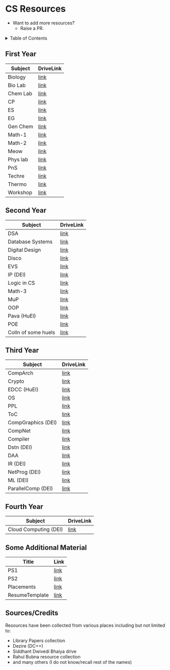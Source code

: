 # CS Resources

- Want to add more resources?
  - Raise a PR.

<details>
<summary> Table of Contents </summary>

- [CS Resources](#cs-resources)
  - [First Year](#first-year)
  - [Second Year](#second-year)
  - [Third Year](#third-year)
  - [Fourth Year](#fourth-year)
  - [Some Additional Material](#some-additional-material)
  - [Sources/Credits](#sourcescredits)

</details>

## First Year

| Subject  | DriveLink                                                                                    |
| -------- | -------------------------------------------------------------------------------------------- |
| Biology  | [link](https://drive.google.com/drive/folders/1_bmf8nbwBPs1mev-fX_-ChZ3x0e_WuDN?usp=sharing) |
| Bio Lab  | [link](https://drive.google.com/drive/folders/1c-lNhwUHjBZ_7CPf7fo0u6CCLeUZsR8D?usp=sharing) |
| Chem Lab | [link](https://drive.google.com/drive/folders/1xMGogYD6urDMc2YUxU6ofy7mM1x1hiTf?usp=sharing) |
| CP       | [link](https://drive.google.com/drive/folders/1ZEyQAwRWZhgYb_brHpQ_b3EgpIwqYJcx?usp=sharing) |
| ES       | [link](https://drive.google.com/drive/folders/1yXIIKnHCXAGyfn99emcwVlkJRgNILdSQ?usp=sharing) |
| EG       | [link](https://drive.google.com/drive/folders/1xsaisL74_gzD5Rgjt2RwDvrcXdZDz11K?usp=sharing) |
| Gen Chem | [link](https://drive.google.com/drive/folders/16e6xTBWQvGI0zp0Fbx00M_OUJvMPmKGN?usp=sharing) |
| Math-1   | [link](https://drive.google.com/drive/folders/1Um0jQcnaXzWaUYVKfK6ISM7Lg46LvgPR?usp=sharing) |
| Math-2   | [link](https://drive.google.com/drive/folders/1_ayM9EShqVErQBd5XLNYC8Ry9n6kLjPJ?usp=sharing) |
| Meow     | [link](https://drive.google.com/drive/folders/1JGFFakf6-uJFbn8M28ZX8IIN3Eki7343?usp=sharing) |
| Phys lab | [link](https://drive.google.com/drive/folders/15iZ3sL1VeniNaTbVJRPAhIUU8EfKcYr6?usp=sharing) |
| PnS      | [link](https://drive.google.com/drive/folders/186ROSPVvKFvW2FkMOJ22FElh7kkE6cKd?usp=sharing) |
| Techre   | [link](https://drive.google.com/drive/folders/1DA4DAhYPpAnswYPDOK6z2iIVXZMpVcbc?usp=sharing) |
| Thermo   | [link](https://drive.google.com/drive/folders/1yWS-dOqVoU_NJiurnj3iHo_doBHA1pph?usp=sharing) |
| Workshop | [link](https://drive.google.com/drive/folders/15Vc2GIoRCfW6i2xw14e9hhzAE_qlz-1u?usp=sharing) |

## Second Year

| Subject             | DriveLink                                                                                    |
| ------------------- | -------------------------------------------------------------------------------------------- |
| DSA                 | [link](https://drive.google.com/drive/folders/1qjD0tqd44LntBCo_dIl1MepRzCcS3n7K?usp=sharing) |
| Database Systems    | [link](https://drive.google.com/drive/folders/1-idQYyjgYbwUoLQIvd1fYUS7i8NQko-L?usp=sharing) |
| Digital Design      | [link](https://drive.google.com/drive/folders/16jAG_btbfmlh5BQdHVwNIWBrC3Wif9GD?usp=sharing) |
| Disco               | [link](https://drive.google.com/drive/folders/1DCSL5kbgWkSQFbt9JlfqDF6HkcQI8EYM?usp=sharing) |
| EVS                 | [link](https://drive.google.com/drive/folders/1-7lsZEeqawVj-9YCFf7Bo3FoqE9M-_FG?usp=sharing) |
| IP (DEl)            | [link](https://drive.google.com/drive/folders/1-1Wqml9-6ispMFKKS97nRhc8SzZiTEmv?usp=sharing) |
| Logic in CS         | [link](https://drive.google.com/drive/folders/19QHEBWs3twlSs_spn8YHKygbJ5IM1mpb?usp=sharing) |
| Math-3              | [link](https://drive.google.com/drive/folders/1vzHsmxMNKN1ACihsGSM-a00CLBf8o24Y?usp=sharing) |
| MuP                 | [link](https://drive.google.com/drive/folders/1-FIiXSXKZ-HD_D5rZKaWSNp_CfPGRxjo?usp=sharing) |
| OOP                 | [link](https://drive.google.com/drive/folders/15rC79S3L60zTC0ognw1nTLMFBP12cSt-?usp=sharing) |
| Pava (HuEl)         | [link](https://drive.google.com/drive/folders/1SwNRrSZF9haN5lfs2o-qx0HN2AaRKlDG?usp=sharing) |
| POE                 | [link](https://drive.google.com/drive/folders/1-TsXqzTl2gvYVbP8Ef4x1Zm9lmKtwnO-?usp=sharing) |
| Colln of some huels | [link](https://drive.google.com/drive/folders/1v4Yur60GeofHtlll0Ur1BVMgQE1mq6L3?usp=sharing) |

## Third Year

| Subject            | DriveLink                                                                                    |
| ------------------ | -------------------------------------------------------------------------------------------- |
| CompArch           | [link](https://drive.google.com/drive/folders/1UpOKQyvqnIxN7nkg8zWsR0bNUHoQ90M3?usp=sharing) |
| Crypto             | [link](https://drive.google.com/drive/folders/1Pwoq5YQPNPt1OkPWxLoEn2TRt5G0f39y?usp=sharing) |
| EDCC (HuEl)        | [link](https://drive.google.com/drive/folders/13bBCAWP-Ri1OkmX2t1I9zUajbaoIWVTw?usp=sharing) |
| OS                 | [link](https://drive.google.com/drive/folders/1zoKGhgoGDmDyecauNmoGA1jXF-KtnApw?usp=sharing) |
| PPL                | [link](https://drive.google.com/drive/folders/1ONIHWesC8VlS3pppoJdDXinbLR-y5n1N?usp=sharing) |
| ToC                | [link](https://drive.google.com/drive/folders/1sMLiMFIoXhmIIKeLFvDEpKcQ1NZiJkS-?usp=sharing) |
| CompGraphics (DEl) | [link](https://drive.google.com/drive/folders/1wOjsZG9qgsXzcwz6B8768o9dpq3Zrr6k?usp=sharing) |
| CompNet            | [link](https://drive.google.com/drive/folders/1BwmXSZlMaoWW-v9kW1dJcuEBHHD5AHX8?usp=sharing) |
| Compiler           | [link](https://drive.google.com/drive/folders/1XAkaljQZ2NjoTzihH9QFmwswAFzSmjpt?usp=sharing) |
| Dstn (DEl)         | [link](https://drive.google.com/drive/folders/1Uw8cyZV_3QB1p_U7_hZtPlxhBwDOaM0q?usp=sharing) |
| DAA                | [link](https://drive.google.com/drive/folders/1ShNy2dXNT5-4otY69VuHe3Xp-yb0aKz0?usp=sharing) |
| IR (DEl)           | [link](https://drive.google.com/drive/folders/1LRXaKUoQKVeieDsLHPEZhVARjHeOe58n?usp=sharing) |
| NetProg (DEl)      | [link](https://drive.google.com/drive/folders/1XH2v6zB6EnsPnXr3fG74MvfUjuz8PH-i?usp=sharing) |
| ML (DEl)           | [link](https://drive.google.com/drive/folders/1twvktRDDzzVqcespfyHmaZNYAXol8sCQ?usp=sharing) |
| ParallelComp (DEl) | [link](https://drive.google.com/drive/folders/1lHmQVuf_xxd-NNzShKiTPXI84X9dSgqy?usp=sharing) |

## Fourth Year

| Subject               | DriveLink                                                                                    |
| --------------------- | -------------------------------------------------------------------------------------------- |
| Cloud Computing (DEl) | [link](https://drive.google.com/drive/folders/19syonkYo_CF28juB_Kwaz_XIDzGeXkFo?usp=sharing) |

## Some Additional Material

| Title      | Link                                                                                         |
| ---------- | -------------------------------------------------------------------------------------------- |
| PS1        | [link](https://drive.google.com/drive/folders/1RDuDCZfL-mDRyLRA8TkxoLps6rWSJKaY?usp=sharing) |
| PS2        | [link](https://drive.google.com/drive/folders/1T8f2APz_0iUjvSe6yA-7AksAiiREzTzA?usp=sharing) |
| Placements | [link](https://drive.google.com/drive/folders/1IzqRVhVsBJD1n5kOtrRTNOCsqE_NBFoO?usp=sharing) |
| ResumeTemplate | [link](https://drive.google.com/file/d/0BziKDN9yFksDSGx1MnJRZDRYY0l2ckw5alVpM2lWZTBrVzAw/view?usp=sharing) |

## Sources/Credits

Resources have been collected from various places including but not limited to:

- Library Papers collection
- Dezire (DC++)
- Siddhant Dwivedi Bhaiya drive
- Rahul Bubna resource collection
- and many others (I do not know/recall rest of the names)
